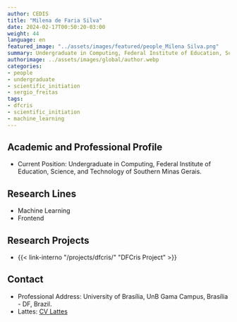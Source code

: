 ```yaml
---
author: CEDIS
title: "Milena de Faria Silva"
date: 2024-02-17T00:50:20-03:00
weight: 44
language: en
featured_image: "../assets/images/featured/people_Milena Silva.png"
summary: Undergraduate in Computing, Federal Institute of Education, Science, and Technology of Southern Minas Gerais
authorimage: ../assets/images/global/author.webp
categories: 
- people
- undergraduate
- scientific_initiation
- sergio_freitas
tags: 
- dfcris
- scientific_initiation
- machine_learning
---
```

## Academic and Professional Profile
- Current Position: Undergraduate in Computing, Federal Institute of Education, Science, and Technology of Southern Minas Gerais.

## Research Lines
- Machine Learning
- Frontend

## Research Projects
- {{< link-interno "/projects/dfcris/" "DFCris Project" >}}

## Contact
- Professional Address: University of Brasília, UnB Gama Campus, Brasília - DF, Brazil.
- Lattes: [CV Lattes](http://lattes.cnpq.br/3773267134438950)